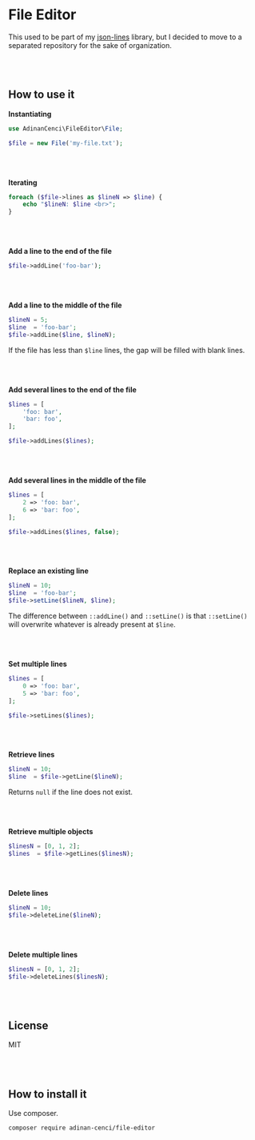 # File Editor
This used to be part of my [json-lines](https://github.com/adinan-cenci/json-lines) library, but I decided to move to a separated repository for the sake of organization.

<br><br>

## How to use it

**Instantiating**

```php
use AdinanCenci\FileEditor\File;

$file = new File('my-file.txt');
```

<br><br>

**Iterating**

```php
foreach ($file->lines as $lineN => $line) {
    echo "$lineN: $line <br>";
}
```

<br><br>

**Add a line to the end of the file**

```php
$file->addLine('foo-bar');
```

<br><br>

**Add a line to the middle of the file**

```php
$lineN = 5;
$line  = 'foo-bar';
$file->addLine($line, $lineN);
```

If the file has less than `$line` lines, the gap will be filled with blank lines.

<br><br>

**Add several lines to the end of the file**

```php
$lines = [
    'foo: bar',
    'bar: foo',
];

$file->addLines($lines);
```

<br><br>

**Add several lines in the middle of the file**

```php
$lines = [
    2 => 'foo: bar',
    6 => 'bar: foo',
];

$file->addLines($lines, false);
```

<br><br>

**Replace an existing line**

```php
$lineN = 10;
$line  = 'foo-bar';
$file->setLine($lineN, $line);
```

The difference between `::addLine()` and `::setLine()` is that `::setLine()` will overwrite whatever is already present at `$line`. 

<br><br>

**Set multiple lines**

```php
$lines = [
    0 => 'foo: bar',
    5 => 'bar: foo',
];

$file->setLines($lines);
```

<br><br>

**Retrieve lines**

```php
$lineN = 10;
$line  = $file->getLine($lineN);
```

Returns `null` if the line does not exist.

<br><br>

**Retrieve multiple objects**

```php
$linesN = [0, 1, 2];
$lines  = $file->getLines($linesN);
```

<br><br>

**Delete lines**

```php
$lineN = 10;
$file->deleteLine($lineN);
```

<br><br>

**Delete multiple lines**

```php
$linesN = [0, 1, 2];
$file->deleteLines($linesN);
```

<br><br>

## License

MIT

<br><br>

## How to install it

Use composer.

```
composer require adinan-cenci/file-editor
```